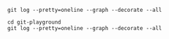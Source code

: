 ```shell
git log --pretty=oneline --graph --decorate --all
```

```shell
cd git-playground
git log --pretty=oneline --graph --decorate --all
```
